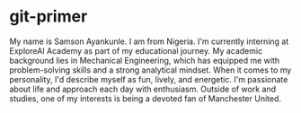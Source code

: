 # git-primer

My name is Samson Ayankunle. 
I am from Nigeria. 
I'm currently interning at ExploreAI Academy as part of my educational journey. 
My academic background lies in Mechanical Engineering, which has equipped me with problem-solving skills and a strong analytical mindset.
When it comes to my personality, I'd describe myself as fun, lively, and energetic. 
I'm passionate about life and approach each day with enthusiasm. 
Outside of work and studies, one of my interests is being a devoted fan of Manchester United.